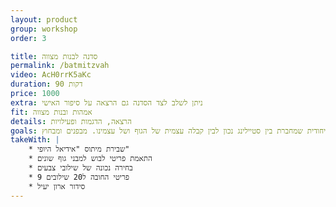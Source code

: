```yaml
---
layout: product
group: workshop
order: 3

title: סדנה לבנות מצווה
permalink: /batmitzvah
video: AcH0rrK5aKc
duration: 90 דקות
price: 1000
extra: ניתן לשלב לצד הסדנה גם הרצאה על סיפור האישי
fit: אמהות ובנות מצווה
details: הרצאה, הדגמות ופעילויות
goals: סדנה ייחודית שמחברת בין סטיילינג נכון לבין קבלה עצמית של הגוף ושל עצמינו. מבפנים ומבחוץ
takeWith: |
    * שבירת מיתוס "אידיאל היופי"
    * התאמת פריטי לבוש למבני גוף שונים
    * בחירה נכונה של שילובי צבעים
    * 9 פריטי החובה ל20 שילובים
    * סידור ארון יעיל
---
```

